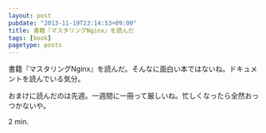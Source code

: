 ```yaml
---
layout: post
pubdate: "2013-11-19T23:14:53+09:00"
title: 書籍『マスタリングNginx』を読んだ
tags: [book]
pagetype: posts
---
```

書籍『マスタリングNginx』を読んだ。そんなに面白い本ではないね。ドキュメントを読んでいる気分。

おまけに読んだのは先週。一週間に一冊って厳しいね。忙しくなったら全然おっつかないや。

2 min.
